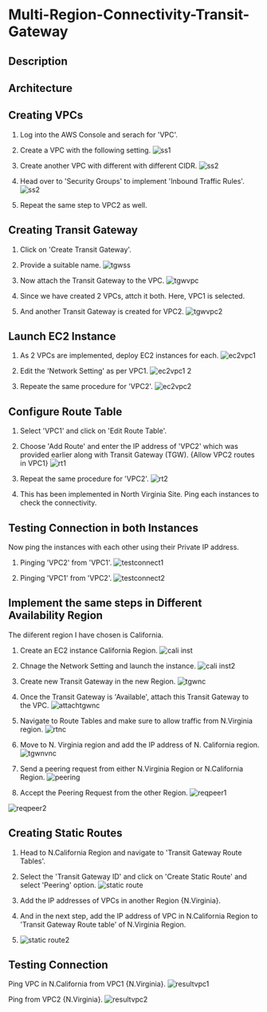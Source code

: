# Multi-Region-Connectivity-Transit-Gateway

## Description


## Architecture


## Creating VPCs
1. Log into the AWS Console and serach for 'VPC'.
2. Create a VPC with the following setting.
![ss1](https://github.com/user-attachments/assets/fc22bbb2-1f65-4165-9691-cadde125fac1)

4. Create another VPC with different with different CIDR.
![ss2](https://github.com/user-attachments/assets/3ed6fc11-3e26-4194-8810-a50e121ca10a)

5. Head over to 'Security Groups' to implement 'Inbound Traffic Rules'.
![ss2](https://github.com/user-attachments/assets/093b4e8a-a191-4ee5-ad1c-ef9919432132)

6. Repeat the same step to VPC2 as well.

## Creating Transit Gateway
1. Click on 'Create Transit Gateway'.
2. Provide a suitable name.
![tgwss](https://github.com/user-attachments/assets/3aa7cbe4-236f-4648-a855-dbba927ba881)

3. Now attach the Transit Gateway to the VPC.
![tgwvpc](https://github.com/user-attachments/assets/c7de06aa-fd7b-4d80-91ba-6452eeefa9af)

4. Since we have created 2 VPCs, attch it both. Here, VPC1 is selected.

5. And another Transit Gateway is created for VPC2.
![tgwvpc2](https://github.com/user-attachments/assets/96516dcf-2e44-45af-88ac-49f3f1b7a00b)

## Launch EC2 Instance
1. As 2 VPCs are implemented, deploy EC2 instances for each.
![ec2vpc1](https://github.com/user-attachments/assets/cce58e79-11c5-49ad-a0a7-898ceb9557de)

2. Edit the 'Network Setting' as per VPC1.
![ec2vpc1 2](https://github.com/user-attachments/assets/830b5b29-dde6-4eed-8db8-3923ce86def0)

3. Repeate the same procedure for 'VPC2'.
![ec2vpc2](https://github.com/user-attachments/assets/6eeace60-667d-44cd-9416-8f83dd736b45)

## Configure Route Table
1. Select 'VPC1' and click on 'Edit Route Table'.
2. Choose 'Add Route' and enter the IP address of 'VPC2' which was provided earlier along with Transit Gateway (TGW).
{Allow VPC2 routes in VPC1}
![rt1](https://github.com/user-attachments/assets/6f4fe25b-a521-4cc3-b5d1-1642f6dc2c44)

4. Repeat the same procedure for 'VPC2'.
![rt2](https://github.com/user-attachments/assets/f1f07354-bdac-4f3d-a223-3a4a88d3aeb8)

6. This has been implemented in North Virginia Site. Ping each instances to check the connectivity.

## Testing Connection in both Instances
Now ping the instances with each other using their Private IP address.
1. Pinging 'VPC2' from 'VPC1'.
![testconnect1](https://github.com/user-attachments/assets/bea5bec7-dc57-491a-946d-3af2e09f08e1)

2. Pinging 'VPC1' from 'VPC2'.
![testconnect2](https://github.com/user-attachments/assets/bc8eca09-9571-47a9-bc8f-1fdb0a4321c1)

## Implement the same steps in Different Availability Region
The diiferent region I have chosen is California.

1. Create an EC2 instance California Region.
![cali inst](https://github.com/user-attachments/assets/9721e7d4-23bb-46b6-98d2-c9c0fbbc7cfe)

2. Chnage the Network Setting and launch the instance.
![cali inst2](https://github.com/user-attachments/assets/a4c22938-9263-4204-b5b9-0bf0236be208)

3. Create new Transit Gateway in the new Region.
![tgwnc](https://github.com/user-attachments/assets/e77d58b1-8349-4c92-89e9-8f8603cafb5e)

4. Once the Transit Gateway is 'Available', attach this Transit Gateway to the VPC.
![attachtgwnc](https://github.com/user-attachments/assets/4e6aa2f7-28d5-489b-b6cf-e8747a9fcd7a)

5. Navigate to Route Tables and make sure to allow traffic from N.Virginia region.
![rtnc](https://github.com/user-attachments/assets/709ba0e7-0e2c-4b0b-996b-2b2a5d397538)

6. Move to N. Virginia region and add the IP address of N. California region.
![tgwnvnc](https://github.com/user-attachments/assets/00516719-5ede-495b-be7a-50bbd7c572db)

7. Send a peering request from either N.Virginia Region or N.California Region.
![peering](https://github.com/user-attachments/assets/71775405-c36c-4c3e-ba8a-0b63deec6339)

8. Accept the Peering Request from the other Region.
![reqpeer1](https://github.com/user-attachments/assets/6b5fde6c-c064-444f-a7cc-6ac29b187110)

![reqpeer2](https://github.com/user-attachments/assets/5d248967-4587-4ea3-a094-dbc2cc69da0b)

## Creating Static Routes
1. Head to N.California Region and navigate to 'Transit Gateway Route Tables'.
2. Select the 'Transit Gateway ID' and click on 'Create Static Route' and select 'Peering' option.
![static route](https://github.com/user-attachments/assets/81718a0d-605d-41b1-b00a-e27880db4318)

3. Add the IP addresses of VPCs in another Region {N.Virginia}.
4. And in the next step, add the IP address of VPC in N.California Region to 'Transit Gateway Route table' of N.Virginia Region.
5. ![static route2](https://github.com/user-attachments/assets/9a73a757-4225-48e9-923a-56aa90d0975f)

## Testing Connection 

Ping VPC in N.California from VPC1 {N.Virginia}.
![resultvpc1](https://github.com/user-attachments/assets/6aaf1fd4-62aa-41e6-8212-7584571504e7)

Ping from VPC2 {N.Virginia}.
![resultvpc2](https://github.com/user-attachments/assets/618e4d82-7fb1-482a-8e06-3136b984c4cb)









